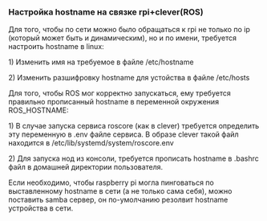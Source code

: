### Настройка hostname на связке rpi+clever\(ROS\)

Для того, чтобы по сети можно было обращаться к rpi не только по ip \(который может быть и динамическим\), но и по имени, требуется настроить hostname в linux:

1\) Изменить имя на требуемое в файле /etc/hostname

2\) Изменить разшифровку hostname для устойства в файле /etc/hosts

Для того, чтобы ROS мог корректно запускаться, ему требуется правильно прописанный hostname в переменной окружения ROS\_HOSTNAME:

1\) В случае запуска сервиса roscore \(как в clever\) требуется определить эту переменную в .env файле сервиса. В образе сlever такой файл находится в /etc/lib/systemd/system/roscore.env

2\) Для запуска нод из консоли, требуется прописать hostname в .bashrc файл в домашней директории пользователя.

Если необходимо, чтобы raspberry pi могла пинговаться по выставленному hostname в сети \(а не только сама себя\), можно поставить samba сервер, он по-умолчанию резолвит hostname устройства в сети.

